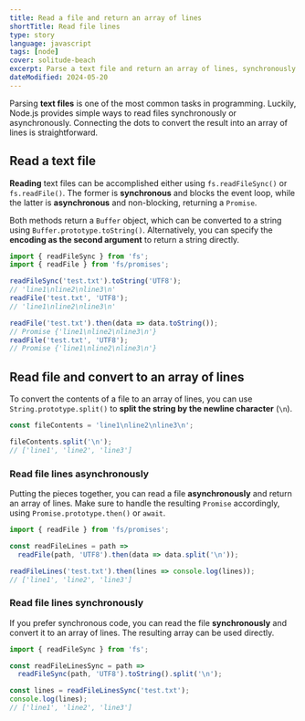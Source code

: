 ```yaml
---
title: Read a file and return an array of lines
shortTitle: Read file lines
type: story
language: javascript
tags: [node]
cover: solitude-beach
excerpt: Parse a text file and return an array of lines, synchronously or asynchronously, using Node.js.
dateModified: 2024-05-20
---
```


Parsing **text files** is one of the most common tasks in programming. Luckily, Node.js provides simple ways to read files synchronously or asynchronously. Connecting the dots to convert the result into an array of lines is straightforward.

## Read a text file

**Reading** text files can be accomplished either using `fs.readFileSync()` or `fs.readFile()`. The former is **synchronous** and blocks the event loop, while the latter is **asynchronous** and non-blocking, returning a `Promise`.

Both methods return a `Buffer` object, which can be converted to a string using `Buffer.prototype.toString()`. Alternatively, you can specify the **encoding as the second argument** to return a string directly.

```js
import { readFileSync } from 'fs';
import { readFile } from 'fs/promises';

readFileSync('test.txt').toString('UTF8');
// 'line1\nline2\nline3\n'
readFile('test.txt', 'UTF8');
// 'line1\nline2\nline3\n'

readFile('test.txt').then(data => data.toString());
// Promise {'line1\nline2\nline3\n'}
readFile('test.txt', 'UTF8');
// Promise {'line1\nline2\nline3\n'}
```

## Read file and convert to an array of lines

To convert the contents of a file to an array of lines, you can use `String.prototype.split()` to **split the string by the newline character** (`\n`).

```js
const fileContents = 'line1\nline2\nline3\n';

fileContents.split('\n');
// ['line1', 'line2', 'line3']
```

### Read file lines asynchronously

Putting the pieces together, you can read a file **asynchronously** and return an array of lines. Make sure to handle the resulting `Promise` accordingly, using `Promise.prototype.then()` or `await`.

```js
import { readFile } from 'fs/promises';

const readFileLines = path =>
  readFile(path, 'UTF8').then(data => data.split('\n'));

readFileLines('test.txt').then(lines => console.log(lines));
// ['line1', 'line2', 'line3']
```

### Read file lines synchronously

If you prefer synchronous code, you can read the file **synchronously** and convert it to an array of lines. The resulting array can be used directly.

```js
import { readFileSync } from 'fs';

const readFileLinesSync = path =>
  readFileSync(path, 'UTF8').toString().split('\n');

const lines = readFileLinesSync('test.txt');
console.log(lines);
// ['line1', 'line2', 'line3']
```
